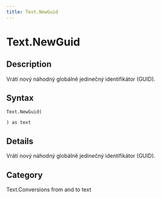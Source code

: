 ```yaml
---
title: Text.NewGuid
---
```


# Text.NewGuid


## Description

Vrátí nový náhodný globálně jedinečný identifikátor (GUID).


## Syntax

```powerquery
Text.NewGuid(

) as text
```


## Details

Vrátí nový náhodný globálně jedinečný identifikátor (GUID).



## Category
Text.Conversions from and to text
